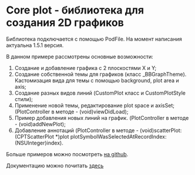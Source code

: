# Core plot - библиотека для создания 2D графиков

Библиотека подключается с помощью PodFile. На момент написания актуальна 1.5.1 версия. 

В данном примере рассмотрены основные возможности:

  1. Создание и добавление графика с 2 плоскостями X и Y;
  2. Создание собственной темы для графиков (класс _BBGraphTheme). Кастомизация вида для темы с помощью background, plot area и axis;
  3. Создание разных видов линий (CustomPlot класс и CustomPlotStyle стили);
  4. Применение новой темы, редактирование plot space и axisSet; (PlotController в методе - (void)viewDidLoad);
  5. Пример добавления новых линий на график. (PlotController в методе - (void)addNewPlot);
  6. Добавление аннотаций (PlotController в методе - (void)scatterPlot:(CPTScatterPlot *)plot plotSymbolWasSelectedAtRecordIndex:(NSUInteger)index).

Больше примеров можно посмотреть [на github](https://github.com/core-plot/core-plot). 

Документацию можно почитать [здесь](http://core-plot.github.io/iOS/annotated.html)

